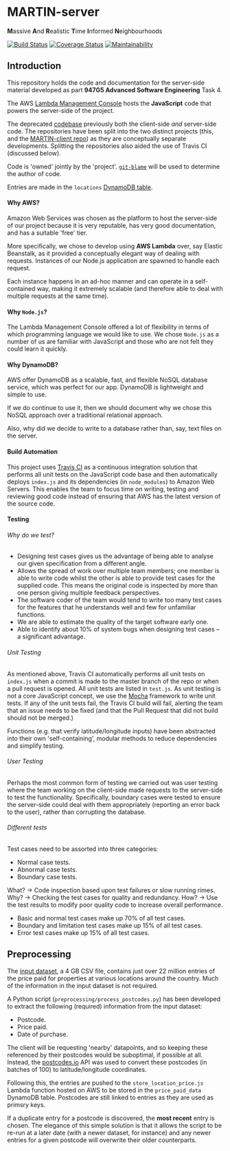 # MARTIN-server

**M**assive **A**nd **R**ealistic **T**ime **I**nformed **N**eighbourhoods

[![Build Status](https://travis-ci.org/ASE-ESRS/MARTIN-server.svg?branch=master)](https://travis-ci.org/ASE-ESRS/MARTIN-server)
[![Coverage Status](https://coveralls.io/repos/github/ASE-ESRS/MARTIN-server/badge.svg?branch=master)](https://coveralls.io/github/ASE-ESRS/MARTIN-server?branch=master)
[![Maintainability](https://api.codeclimate.com/v1/badges/33627ab4a3c161412034/maintainability)](https://codeclimate.com/github/ASE-ESRS/MARTIN-server/maintainability)

## Introduction
This repository holds the code and documentation for the server-side material developed as part **947G5 Advanced Software Engineering** Task 4.

The AWS [Lambda Management Console](https://eu-west-2.console.aws.amazon.com/lambda/home?region=eu-west-2#/functions/HandleLocationUpdate?tab=configuration) hosts the **JavaScript** code that powers the server-side of the project.

The deprecated [codebase](https://github.com/ASE-ESRS/Group-Project) previously both the client-side _and_ server-side code. The repositories have been split into the two distinct projects (this, and the [MARTIN-client repo](https://github.com/ASE-ESRS/MARTIN-client)) as they are conceptually separate developments. Splitting the repositories also aided the use of Travis CI (discussed below).

Code is 'owned' jointly by the 'project'. [`git-blame`](https://git-scm.com/docs/git-blame) will be used to determine the author of code.

Entries are made in the `locations` [DynamoDB table](https://eu-west-2.console.aws.amazon.com/dynamodb/home?region=eu-west-2#tables:selected=locations).

#### Why AWS?

Amazon Web Services was chosen as the platform to host the server-side of our project because it is very reputable, has very good documentation, and has a suitable 'free' tier.

More specifically, we chose to develop using **AWS Lambda** over, say Elastic Beanstalk, as it provided a conceptually elegant way of dealing with requests. Instances of our Node.js application are spawned to handle each request.

Each instance happens in an ad-hoc manner and can operate in a self-contained way, making it extremely scalable (and therefore able to deal with multiple requests at the same time).

#### Why `Node.js`?

The Lambda Management Console offered a lot of flexibility in terms of which programming language we would like to use. We chose `Node.js` as a number of us are familiar with JavaScript and those who are not felt they could learn it quickly.

#### Why DynamoDB?

AWS offer DynamoDB as a scalable, fast, and flexible NoSQL database service, which was perfect for our app. DynamoDB is lightweight and simple to use.

If we do continue to use it, then we should document why we chose this NoSQL approach over a traditional relational approach.

Also, why did we decide to write to a database rather than, say, text files on the server.

#### Build Automation

This project uses [Travis CI](https://travis-ci.org) as a continuous integration solution that performs all unit tests on the JavaScript code base and then automatically deploys `index.js` and its dependencies (in `node_modules`) to Amazon Web Servers. This enables the team to focus time on writing, testing and reviewing good code instead of ensuring that AWS has the latest version of the source code.

#### Testing

###### Why do we test?

*	Designing test cases gives us the advantage of being able to analyse our given specification from a different angle.
*	Allows the spread of work over multiple team members; one member is able to write code whilst the other is able to provide test cases for the supplied code. This means the original code is inspected by more than one person giving multiple feedback perspectives.
*	The software coder of the team would tend to write too many test cases for the features that he understands well and few for unfamiliar functions.
*	We are able to estimate the quality of the target software early one.
*	Able to identify about 10% of system bugs when designing test cases – a significant advantage.

###### Unit Testing

As mentioned above, Travis CI automatically performs all unit tests on `index.js` when a commit is made to the master branch of the repo or when a pull request is opened. All unit tests are listed in `test.js`. As unit testing is not a core JavaScript concept, we use the [Mocha](https://mochajs.org/) framework to write unit tests. If any of the unit tests fail, the Travis CI build will fail, alerting the team that an issue needs to be fixed (and that the Pull Request that did not build should not be merged.)

Functions (e.g. that verify latitude/longitude inputs) have been abstracted into their own 'self-containing', modular methods to reduce dependencies and simplify testing.

###### User Testing

Perhaps the most common form of testing we carried out was user testing where the team working on the client-side made requests to the server-side to test the functionality. Specifically, boundary cases were tested to ensure the server-side could deal with them appropriately (reporting an error back to the user), rather than corrupting the database.

###### Different tests

Test cases need to be assorted into three categories: 
  -	Normal case tests.
  -	Abnormal case tests.
  -	Boundary case tests.
  
What? -> Code inspection based upon test failures or slow running rimes.
Why? -> Checking the test cases for quality and redundancy. 
How? -> Use the test results to modify poor quality code to increase overall performance.

*	Basic and normal test cases make up 70% of all test cases.
*	Boundary and limitation test cases make up 15% of all test cases.
*	Error test cases make up 15% of all test cases.

## Preprocessing

The [input dataset](https://www.gov.uk/government/statistical-data-sets/price-paid-data-downloads), a 4 GB CSV file, contains just over 22 million entries of the price paid for properties at various locations around the country. Much of the information in the input dataset is not required.

A Python script (`preprocessing/process_postcodes.py`) has been developed to extract the following (required) information from the input dataset:
- Postcode.
- Price paid.
- Date of purchase.

The client will be requesting 'nearby' datapoints, and so keeping these referenced by their postcodes would be suboptimal, if possible at all. Instead, the [postcodes.io](https://www.gov.uk/government/statistical-data-sets/price-paid-data-downloads) API was used to convert these postcodes (in batches of 100) to latitude/longitude coordinates.

Following this, the entries are pushed to the `store_location_price.js` Lambda function hosted on AWS to be stored in the `price_paid_data` DynamoDB table. Postcodes are still linked to entries as they are used as primsry keys.

If a duplicate entry for a postcode is discovered, the **most recent** entry is chosen. The elegance of this simple solution is that it allows the script to be re-run at a later date (with a newer dataset, for instance) and any newer entries for a given postcode will overwrite their older counterparts.
